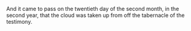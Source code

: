 And it came to pass on the twentieth day of the second month, in the second year, that the cloud was taken up from off the tabernacle of the testimony.
